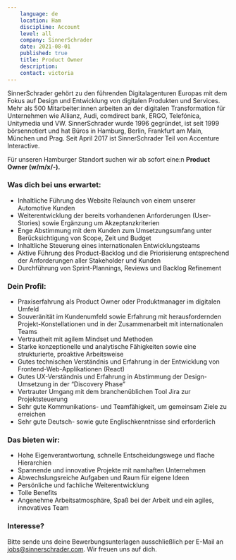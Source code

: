 ```yaml
---
    language: de
    location: Ham
    discipline: Account 
    level: all
    company: SinnerSchrader
    date: 2021-08-01
    published: true
    title: Product Owner
    description: 
    contact: victoria 
---
```


SinnerSchrader gehört zu den führenden Digitalagenturen Europas mit dem Fokus auf Design und Entwicklung von digitalen Produkten und Services. Mehr als 500 Mitarbeiter:innen arbeiten an der digitalen Transformation für Unternehmen wie Allianz, Audi, comdirect bank, ERGO, Telefónica, Unitymedia und VW. SinnerSchrader wurde 1996 gegründet, ist seit 1999 börsennotiert und hat Büros in Hamburg, Berlin, Frankfurt am Main, München und Prag. Seit April 2017 ist SinnerSchrader Teil von Accenture Interactive.

Für unseren Hamburger Standort suchen wir ab sofort eine:n **Product Owner (w/m/x/-).**

### Was dich bei uns erwartet:

- Inhaltliche Führung des Website Relaunch von einem unserer Automotive Kunden
- Weiterentwicklung der bereits vorhandenen Anforderungen (User-Stories) sowie Ergänzung um Akzeptanzkriterien
- Enge Abstimmung mit dem Kunden zum Umsetzungsumfang unter Berücksichtigung von Scope, Zeit und Budget
- Inhaltliche Steuerung eines internationalen Entwicklungsteams
- Aktive Führung des Product-Backlog und die Priorisierung entsprechend der Anforderungen aller Stakeholder und Kunden
- Durchführung von Sprint-Plannings, Reviews und Backlog Refinement

### Dein Profil:

- Praxiserfahrung als Product Owner oder Produktmanager im digitalen Umfeld
- Souveränität im Kundenumfeld sowie Erfahrung mit herausfordernden Projekt-Konstellationen und in der Zusammenarbeit mit internationalen Teams
- Vertrautheit mit agilem Mindset und Methoden
- Starke konzeptionelle und analytische Fähigkeiten sowie eine strukturierte, proaktive Arbeitsweise
- Gutes technischen Verständnis und Erfahrung in der Entwicklung von Frontend-Web-Applikationen (React)
- Gutes UX-Verständnis und Erfahrung in Abstimmung der Design-Umsetzung in der “Discovery Phase”
- Vertrauter Umgang mit dem branchenüblichen Tool Jira zur Projektsteuerung
- Sehr gute Kommunikations- und Teamfähigkeit, um gemeinsam Ziele zu erreichen
- Sehr gute Deutsch- sowie gute Englischkenntnisse sind erforderlich

### Das bieten wir:
 
- Hohe Eigenverantwortung, schnelle Entscheidungswege und flache Hierarchien
- Spannende und innovative Projekte mit namhaften Unternehmen
- Abwechslungsreiche Aufgaben und Raum für eigene Ideen
- Persönliche und fachliche Weiterentwicklung
- Tolle Benefits
- Angenehme Arbeitsatmosphäre, Spaß bei der Arbeit und ein agiles, innovatives Team
 
### Interesse?
 
Bitte sende uns deine Bewerbungsunterlagen ausschließlich per E-Mail an <jobs@sinnerschrader.com>. Wir freuen uns auf dich.
